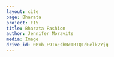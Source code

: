 ```yaml
---
layout: cite
page: Bharata
project: F15
title: Bharata Fashion
author: Jennifer Moravits
media: Image
drive_id: 0Bxb_F9ToEshBcTRTQTdGelk2Yjg
---
```

